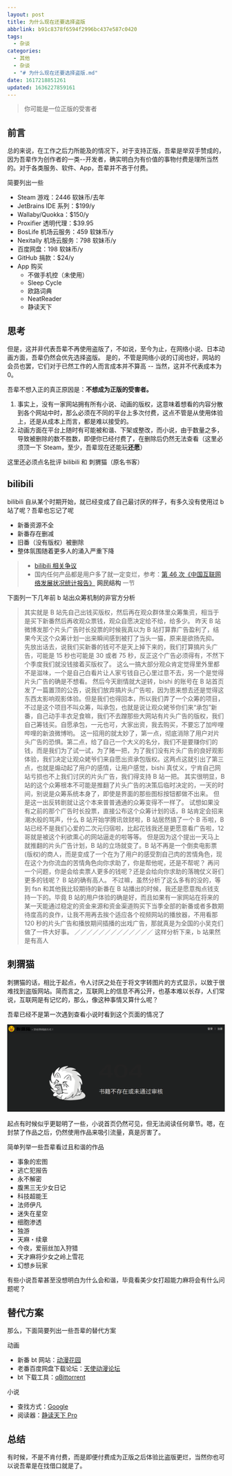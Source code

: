 ```yaml
---
layout: post
title: 为什么现在还要选择盗版
abbrlink: b91c8378f6594f2996bc437e587c0420
tags:
  - 杂谈
categories:
  - 其他
  - 杂谈
  - "# 为什么现在还要选择盗版.md"
date: 1617218851261
updated: 1636227859161
---
```


> 你可能是一位正版的受害者

## 前言

总的来说，在工作之后力所能及的情况下，对于支持正版，吾辈是举双手赞成的，因为吾辈作为创作者的一类--开发者，确实明白为有价值的事物付费是理所当然的。对于各类服务、软件、App，吾辈并不吝于付费。

简要列出一些

*   Steam 游戏：2446 软妹币/去年
*   JetBrains IDE 系列：$199/y
*   Wallaby/Quokka：$150/y
*   Proxifier 透明代理：$39.95
*   BosLife 机场云服务：459 软妹币/y
*   Nexitally 机场云服务：798 软妹币/y
*   百度网盘：198 软妹币/y
*   GitHub 捐款：$24/y
*   App 购买
    *   不做手机控（未使用）
    *   Sleep Cycle
    *   欧路词典
    *   NeatReader
    *   静读天下

## 思考

但是，这并非代表吾辈不再使用盗版了，不如说，至今为止，在网络小说、日本动画方面，吾辈仍然会优先选择盗版。
是的，不管是网络小说的订阅也好，网站的会员也罢，它们对于已然工作的人而言成本并不算高 -- 当然，这并不代表成本为 0。

吾辈不想入正的真正原因是：**不想成为正版的受害者。**

1.  事实上，没有一家网站拥有所有小说、动画的版权，这意味着想看的内容分散到各个网站中时，那么必须在不同的平台上多次付费，这点不管是从使用体验上，还是从成本上而言，都是难以接受的。
2.  动画方面在平台上随时有可能被和谐、下架或整改，而小说，由于数量之多，导致被删除的数不胜数，即便你已经付费了，在删除后仍然无法查看（这里必须顶一下 Steam，至少，吾辈现在还能玩**还愿**）

这里还必须点名批评 bilibili 和 刺猬猫（原名书客）

## bilibili

bilibili 自从某个时期开始，就已经变成了自己最讨厌的样子，有多久没有使用过 b 站了呢？吾辈也忘记了呢

*   新番资源不全
*   新番存在删减
*   旧番（没有版权）被删除
*   整体氛围随着更多人的涌入严重下降

> *   [bilibili 相关争议](https://zh.wikipedia.org/wiki/Bilibili%E7%9B%B8%E5%85%B3%E4%BA%89%E8%AE%AE)
> *   国内任何产品都是用户多了就一定变烂，参考：[第 46 次《中国互联网络发展状况统计报告》](http://www.gov.cn/xinwen/2020-09/29/content_5548176.htm) **网民结构** 一节

下面列一下几年前 b 站出众筹机制的非官方分析

> 其实就是 B 站先自己出钱买版权，然后再在观众群体里众筹集资，相当于是买下新番然后再收观众票钱，观众自愿决定给不给，给多少。
> 昨天 B 站微博发那个片头广告时长投票的时候我真以为 B 站打算靠广告盈利了，结果今天这个众筹计划一出来瞬间感到被打了当头一猫，原来是欲扬先抑。
> 先放出话去，说我们买新番的钱可不是天上掉下来的，我们打算搞片头广告，可能是 15 秒也可能是 30 或者 75 秒，反正这个广告必须得有，不然下个季度我们就没钱接着买版权了。
> 这么一搞大部分观众肯定觉得里外里都不是滋味，一个是自己白看片让人家亏钱自己心里过意不去，另一个是觉得片头广告的确是不想看。
> 然后今天剧情就大逆转，bishi 的账号在 B 站首页发了一篇置顶的公告，说我们放弃搞片头广告啦，因为思来想去还是觉得这东西太影响观影体验。但是我们也得回本，所以我们弄了一个众筹的项目，不过是这个项目不叫众筹，叫承包，也就是说让观众姥爷你们来“承包”新番，自己动手丰衣足食嘛，我们不去蹭那些大网站有片头广告的版权，我们自己筹钱买。自愿承包，一元也可，大家出资，我去购买，不要忘了加哔哩哔哩的新浪微博哟。
> 这一招用的就太妙了，第一点，彻底消除了用户对片头广告的恐惧。第二点，给了自己一个大义的名分，我们不是要赚你们的钱，而是我们为了试一试，为了赌一把，为了我们没有片头广告的良好观影体验，我们决定让观众姥爷们来自愿出资承包版权。这两点这就引出了第三点，也就是煽动起了用户的感情，让用户感觉，bishi 真仗义，宁肯自己网站亏损也不上我们讨厌的片头广告，我们得支持 B 站一把。
> 其实很明显，B 站的这个众筹根本不可能是推翻了片头广告的决策后临时决定的，一天的时间，别说是众筹系统本身了，即使是界面的那些图标按钮都做不出来。
> 但是这一出反转剧就让这个本来普普通通的众筹变得不一样了。
> 试想如果没有之前的那个广告时长投票，直接公布这个众筹计划的话，B 站肯定会招来潮水般的骂声，什么 B 站开始学腾讯敛财啦，B 站居然搞了一个 B 币啦，B 站已经不是我们心爱的二次元归宿啦，比起花钱我还是更愿意看广告啦，12 哥就是被这个利欲熏心的网站逼走的啦等等。
> 但是因为这个提出一天马上就推翻的片头广告计划，B 站的立场就变了。B 站不再是一个倒卖电影票(版权)的商人，而是变成了一个在为了用户的感受割自己肉的苦情角色，现在这个为你流血的苦情角色向你求助了，你是帮他呢，还是不帮呢？
> 再问一个问题，你是会给卖票人更多的钱呢？还是会给向你求助的落魄仗义哥们更多的钱呢？
> B 站的确有高人。
> 不过嘛，虽然分析了这么多有的没的，等到 fsn 和其他我比较期待的新番在 B 站播出的时候，我还是愿意掏点钱支持一下的。毕竟 B 站的用户体验的确是好，而且如果有一家网站在将来的某一天能通过稳定的资金来源和资金渠道购买下当季全部的新番或者多数期待度高的良作，让我不用再去挨个适应各个视频网站的播放器，不用看那 120 秒的片头广告和播放期间插播的出戏广告，那就真是为全国的小吴克们做了一件大好事。
> ／／／／／／／／／／／／／
> 这样分析下来，b 站果然是有高人

## 刺猬猫

刺猬猫的话，相比于起点，令人讨厌之处在于将文字转图片的方式显示，以致于很难找到盗版网站。简而言之，互联网上的信息不再公开，也基本难以长存，人们常说，互联网是有记忆的，那么，像这种事情又算什么呢？

吾辈已经不是第一次遇到查看小说时看到这个页面的情况了

![1617220590795](/resources/3b4cc0d9ba694947bed9aa224cfc5c04.png)

起点有时候似乎更聪明了一些，小说首页仍然可见，但无法阅读任何章节。嗯，在封禁了作品之后，仍然使用作品来吸引流量，真是厉害了。

简单列举一些吾辈看过且和谐的作品

*   事象的宏图
*   逃亡犯报告
*   永不解密
*   腹黑三无少女日记
*   科技超能王
*   法师伊凡
*   迷失在星空
*   细胞渗透
*   独游
*   天麻・续章
*   今夜，爱丽丝加入狩猎
*   天才麻将少女之岭上雪花
*   幻想乡玩家

有些小说吾辈甚至没想明白为什么会和谐，毕竟看美少女打超能力麻将会有什么问题呢？

## 替代方案

那么，下面简要列出一些吾辈的替代方案

动画

*   新番 bt 网站：[动漫花园](https://dmhy.org/)
*   老番百度网盘下载论坛：[天使动漫论坛](https://www.tsdm39.net/)
*   bt 下载工具：[qBittorrent](https://www.qbittorrent.org/)

小说

*   查找方式：[Google](http://google.com/)
*   阅读器：[静读天下 Pro](https://play.google.com/store/apps/details?id=com.flyersoft.moonreaderp\&hl=zh\&gl=US)

## 总结

有时候，不是不肯付费，而是即便付费成为正版之后体验比盗版更烂，当然你也可以说吾辈是在找借口就是了。

